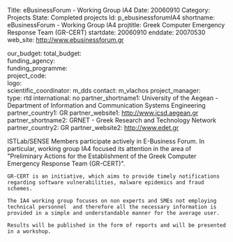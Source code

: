 Title: eBusinessForum - Working Group IA4
Date:  20060910
Category: Projects
State: Completed projects
Id: p_ebusinessforumIA4
shortname: eBusinessForum - Working Group IA4
projtitle: Greek Computer Emergency Response Team (GR-CERT)
startdate: 20060910
enddate: 20070530
web_site: http://www.ebusinessforum.gr

our_budget:
total_budget:  
funding_agency:  
funding_programme:  
project_code:  
logo:   
scientific_coordinator: m_dds
contact: m_vlachos
project_manager:  
type: rtd
international: no
partner_shortname1: University of the Aegean - Department of Information and Communication Systems Engineering
partner_country1: GR
partner_website1: http://www.icsd.aegean.gr
partner_shortname2: GRNET - Greek Research and Technology Network
partner_country2: GR
partner_website2: http://www.edet.gr

 <p>
  	ISTLab/SENSE Members participate actively in E-Business Forum. In particular, working group IA4 focused its attention in the area of "Preliminary Actions for the Establishment of the Greek Computer Emergency Response Team (GR-CERT)".

  	GR-CERT is an initiative, which aims to provide timely notifications regarding software vulnerabilities, malware epidemics and fraud schemes.

  	The IA4 working group focuses on non experts and SMEs not employing technical personnel  and therefore all the necessary information is provided in a simple and understandable manner for the average user.  

	Results will be published in the form of reports and will be presented in a workshop.
</p>
